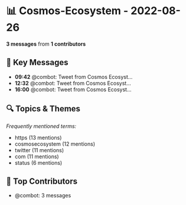 # 📊 Cosmos-Ecosystem - 2022-08-26
**3 messages** from **1 contributors**

## 💬 Key Messages
- **09:42** @combot: [‌‌‌‌‎⁠](https://twitter.com/CosmosEcosystem/status/1563099491305005056)Tweet from Cosmos Ecosyst...
- **12:32** @combot: [‌‌‌‌‎⁠](https://twitter.com/CosmosEcosystem/status/1563142268445687809)Tweet from Cosmos Ecosyst...
- **16:00** @combot: [‌‌‌‌‎⁠](https://twitter.com/CosmosEcosystem/status/1563194583562866693)Tweet from Cosmos Ecosyst...

## 🔍 Topics & Themes
*Frequently mentioned terms:*
- https (13 mentions)
- cosmosecosystem (12 mentions)
- twitter (11 mentions)
- com (11 mentions)
- status (6 mentions)

## 👥 Top Contributors
- @combot: 3 messages